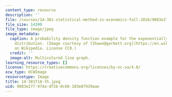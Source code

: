```yaml
---
content_type: resource
description: ''
file: /courses/14-381-statistical-method-in-economics-fall-2018/9083e27797dadf2b0c66103e87919aae_14-381f18-th.jpeg
file_size: 14399
file_type: image/jpeg
image_metadata:
  caption: A probability density function example for the exponentially modified gaussian
    distribution. (Image courtesy of [Shawn@garbett.org](https://en.wikipedia.org/wiki/File:EMG_Distribution_PDF.png)
    on Wikipedia. License CC0.)
  credit: ''
  image-alt: Multicolored line graph.
learning_resource_types: []
license: https://creativecommons.org/licenses/by-nc-sa/4.0/
ocw_type: OCWImage
resourcetype: Image
title: 14-381f18-th.jpeg
uid: 9083e277-97da-df2b-0c66-103e87919aae
---
```


